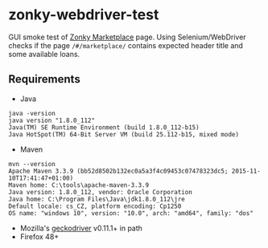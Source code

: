 # zonky-webdriver-test

GUI smoke test of [Zonky Marketplace](https://app.zonky.cz/#/marketplace/) page.
Using Selenium/WebDriver checks if the page `/#/marketplace/` contains expected header title and some available loans.

## Requirements

- Java
```
java -version
java version "1.8.0_112"
Java(TM) SE Runtime Environment (build 1.8.0_112-b15)
Java HotSpot(TM) 64-Bit Server VM (build 25.112-b15, mixed mode)
```
- Maven

```
mvn --version
Apache Maven 3.3.9 (bb52d8502b132ec0a5a3f4c09453c07478323dc5; 2015-11-10T17:41:47+01:00)
Maven home: C:\tools\apache-maven-3.3.9
Java version: 1.8.0_112, vendor: Oracle Corporation
Java home: C:\Program Files\Java\jdk1.8.0_112\jre
Default locale: cs_CZ, platform encoding: Cp1250
OS name: "windows 10", version: "10.0", arch: "amd64", family: "dos"
```

- Mozilla's [geckodriver](https://github.com/mozilla/geckodriver) v0.11.1+ in path
- Firefox 48+

